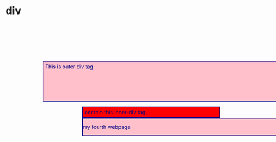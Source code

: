# div
<!doctype html>
<head>
<style>
.outer-div{
   width:960px;
   color:navy;
   background-color:pink;
   border:2px solid darkblue;
   padding:5px;
}
   .inner-div{
   width:360px;
   color:navy;
   background-color:red;
   border:2px solid darkblue;
   padding:5px;
}
   div{
   position: relative;
   top: 100px;
   left: 100px;
   }
   #header{
   height: 230px
   }
</style>
</head>
 <div class="outer-div">
 This is outer div tag
   <div class="inner-div">
      contain this inner-div tag.
   </div>
   <div style="width: 960px; color:navy; background-color:pink; border:2px solid darkblue; padding:5px>
       <p>my fourth webpage</p>
   </div>
               </div>
   <div style="width: 360px; color:navy; background-color:red; border:2px solid darkblue; padding:5px>
       <p>my fourth webpage</p>
   </div>
 </div>

